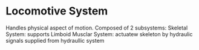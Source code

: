 # Locomotive System

Handles physical aspect of motion. Composed of 2 subsystems:
Skeletal System: supports Limboid
Musclar System: actuatew skeleton by hydraulic signals supplied from hydraullic system